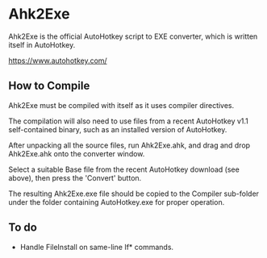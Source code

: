 # Ahk2Exe #

Ahk2Exe is the official AutoHotkey script to EXE converter, which is written itself in AutoHotkey.

https://www.autohotkey.com/


## How to Compile ##

Ahk2Exe must be compiled with itself as it uses compiler directives. 

The compilation will also need to use files from a recent AutoHotkey v1.1 self-contained binary, such as an installed version of AutoHotkey.

After unpacking all the source files, run Ahk2Exe.ahk, and drag and drop Ahk2Exe.ahk onto the converter window.

Select a suitable Base file from the recent AutoHotkey download (see above), then press the 'Convert' button.

The resulting Ahk2Exe.exe file should be copied to the Compiler sub-folder under the folder containing AutoHotkey.exe for proper operation.


## To do ##

  - Handle FileInstall on same-line If* commands.

